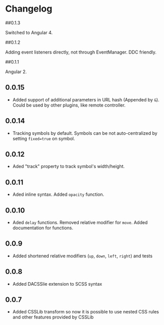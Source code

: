 # Changelog

##0.1.3

Switched to Angular 4.

##0.1.2

Adding event listeners directly, not through EventManager. DDC friendly. 

##0.1.1

Angular 2. 

## 0.0.15

- Added support of additional parameters in URL hash (Appended by `&`). Could be used by other plugins, like remote controller.

## 0.0.14

- Tracking symbols by default. Symbols can be not auto-centralized by setting `fixed=true` on symbol.

## 0.0.12

- Aded "track" property to track symbol's width/height.

## 0.0.11

- Aded inline syntax. Added `opacity` function.

## 0.0.10

- Aded `delay` functions. Removed relative modifier for `move`. Added documentation for functions.

## 0.0.9

- Added shortened relative modifiers (`up`, `down`, `left`, `right`) and tests 

## 0.0.8

- Added DACSSlie extension to SCSS syntax

## 0.0.7

- Added CSSLib transform so now it is possible to use nested CSS rules and other features provided by CSSLib

